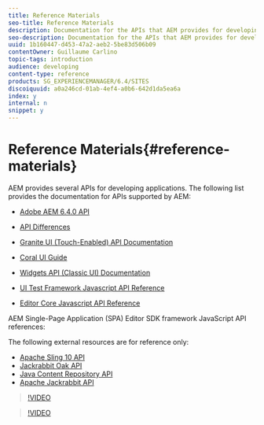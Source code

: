 ```yaml
---
title: Reference Materials
seo-title: Reference Materials
description: Documentation for the APIs that AEM provides for developing applications
seo-description: Documentation for the APIs that AEM provides for developing applications
uuid: 1b160447-d453-47a2-aeb2-5be83d506b09
contentOwner: Guillaume Carlino
topic-tags: introduction
audience: developing
content-type: reference
products: SG_EXPERIENCEMANAGER/6.4/SITES
discoiquuid: a0a246cd-01ab-4ef4-a0b6-642d1da5ea6a
index: y
internal: n
snippet: y
---
```


# Reference Materials{#reference-materials}

AEM provides several APIs for developing applications. The following list provides the documentation for APIs supported by AEM:

* [Adobe AEM 6.4.0 API](/sites/developing/using/reference-materials/javadoc/index)  

* [API Differences](/sites/developing/using/reference-materials/diff-previous/changes)  

* [Granite UI (Touch-Enabled) API Documentation](/sites/developing/using/reference-materials/granite-ui/api/index)  

* [Coral UI Guide](/sites/developing/using/reference-materials/coral-ui/coralui3/index)  

* [Widgets API (Classic UI) Documentation](/sites/developing/using/reference-materials/widgets-api/index)  

* [UI Test Framework Javascript API Reference](/sites/developing/using/reference-materials/test-api/index)  

* [Editor Core Javascript API Reference](/sites/developing/using/reference-materials/jsdoc/ui-touch/editor-core/index)

AEM Single-Page Application (SPA) Editor SDK framework JavaScript API references:

The following external resources are for reference only:

* [Apache Sling 10 API](https://sling.apache.org/apidocs/sling10/)
* [Jackrabbit Oak API](http://jackrabbit.apache.org/oak/docs/oak_api/overview.html)
* [Java Content Repository API](http://www.day.com/maven/javax.jcr/javadocs/jcr-2.0/)
* [Apache Jackrabbit API](http://jackrabbit.apache.org/api)

>[!VIDEO](https://vimeo.com/)

>[!VIDEO](https://vimeo.com/)
